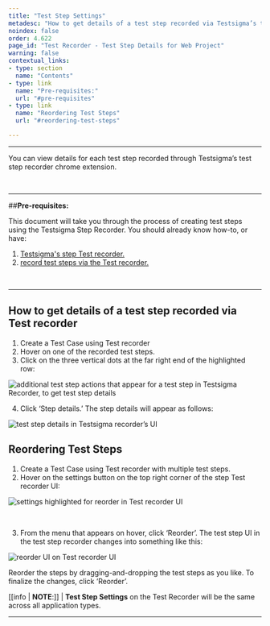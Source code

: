 ```yaml
---
title: "Test Step Settings"
metadesc: "How to get details of a test step recorded via Testsigma’s test recorder chrome extension"
noindex: false
order: 4.622
page_id: "Test Recorder - Test Step Details for Web Project"
warning: false
contextual_links:
- type: section
  name: "Contents"
- type: link
  name: "Pre-requisites:"
  url: "#pre-requisites"
- type: link
  name: "Reordering Test Steps"
  url: "#reordering-test-steps"

---
```


---

You can view details for each test step recorded through Testsigma’s test step recorder chrome extension.  

&emsp;

---
##**Pre-requisites:**

This document will take you through the process of creating test steps using the Testsigma Step Recorder. You should already know how-to, or have:

 1. [Testsigma's step Test recorder.](https://testsigma.com/docs/test-step-recorder/install-chrome-extension/)
 2. [record test steps via the Test recorder.](https://testsigma.com/docs/test-cases/create-steps-recorder/web-apps/overview/)

&emsp;


---

## **How to get details of a test step recorded via Test recorder**

 1. Create a Test Case using Test recorder
 2. Hover on one of the recorded test steps. 
 3. Click on the three vertical dots at the far right end of the highlighted row:

![additional test step actions that appear for a test step in Testsigma Recorder, to get test step details](https://docs.testsigma.com/images/step-settings/available-additional-actions-test-step-details-testsigma-recorder.png)

 4. Click ‘Step details.’ The step details will appear as follows:

![test step details in Testsigma recorder’s UI](https://docs.testsigma.com/images/step-settings/test-step-details-ui-testsigma-recorder.png)


## **Reordering Test Steps**

 1. Create a Test Case using Test recorder with multiple test steps.
 2. Hover on the settings button on the top right corner of the step Test recorder UI:

![settings highlighted for reorder in Test recorder UI](https://docs.testsigma.com/images/reorder/settings-highlighted-reorder-recorder-testsigma.png)

&emsp;


 3. From the menu that appears on hover, click ‘Reorder’. The test step UI in the test step recorder changes into something like this:

![reorder UI on Test recorder UI](https://docs.testsigma.com/images/reorder/reorder-ui-testsigma-recorder-ui.png)

Reorder the steps by dragging-and-dropping the test steps as you like. To finalize the changes, click ‘Reorder’. 

[[info | **NOTE**:]]
| **Test Step Settings** on the Test Recorder will be the same across all application types.

---